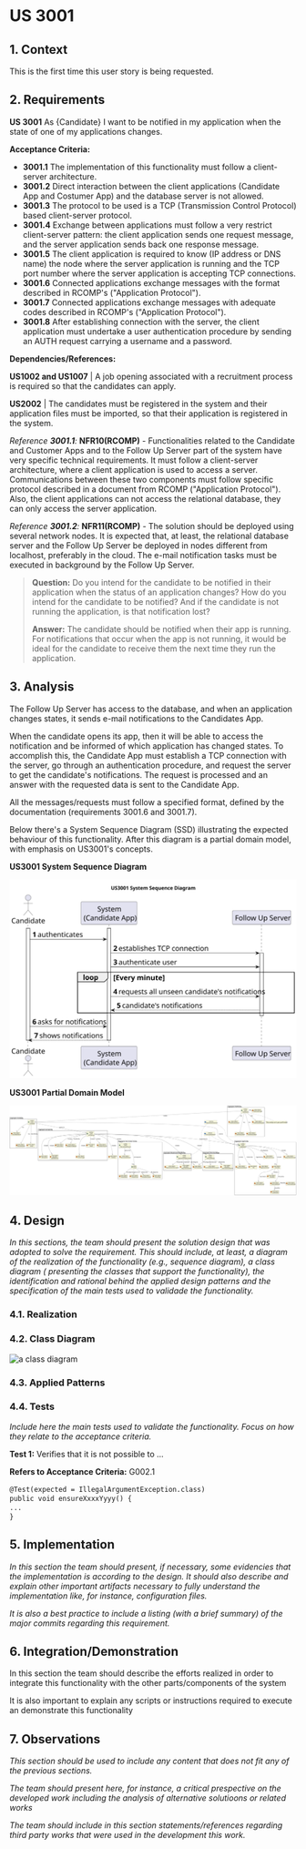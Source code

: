 # US 3001

## 1. Context

This is the first time this user story is being requested.

## 2. Requirements

**US 3001** As {Candidate} I want to be notified in my application when the state of one of my applications changes.

**Acceptance Criteria:**

- **3001.1** The implementation of this functionality must follow a client-server architecture.
- **3001.2** Direct interaction between the client applications (Candidate App and Costumer App) and the database server 
is not allowed.
- **3001.3** The protocol to be used is a TCP (Transmission Control Protocol) based client-server protocol.
- **3001.4** Exchange between applications must follow a very restrict client-server pattern: the client application sends
one request message, and the server application sends back one response message.
- **3001.5** The client application is required to know (IP address or DNS name) the node where the server application is
running and the TCP port number where the server application is accepting TCP connections.
- **3001.6** Connected applications exchange messages with the format described in RCOMP's ("Application Protocol").
- **3001.7** Connected applications exchange messages with adequate codes described in RCOMP's ("Application Protocol").
- **3001.8** After establishing connection with the server, the client application must undertake a user authentication
procedure by sending an AUTH request carrying a username and a password.

**Dependencies/References:**

**US1002 and US1007** | A job opening associated with a recruitment process is required so that the candidates can apply.

**US2002** | The candidates must be registered in the system and their application files must be imported, so that their
application is registered in the system.

_Reference **3001.1**:_ **NFR10(RCOMP)** - Functionalities related to the Candidate and Customer Apps and to the Follow Up
Server part of the system have very specific technical requirements. It must follow a client-server architecture, where a
client application is used to access a server. Communications between these two components must follow specific protocol
described in a document from RCOMP ("Application Protocol"). Also, the client applications can not access the relational
database, they can only access the server application.

_Reference **3001.2**:_ **NFR11(RCOMP)** - The solution should be deployed using several network nodes. It is expected that,
at least, the relational database server and the Follow Up Server be deployed in nodes different from localhost, preferably
in the cloud. The e-mail notification tasks must be executed in background by the Follow Up Server.

> **Question:** Do you intend for the candidate to be notified in their application when the status of an application 
> changes? How do you intend for the candidate to be notified? And if the candidate is not running the application, is 
> that notification lost?
>
> **Answer:** The candidate should be notified when their app is running. For notifications that occur when the app is not
> running, it would be ideal for the candidate to receive them the next time they run the application.


## 3. Analysis

The Follow Up Server has access to the database, and when an application changes states, it sends e-mail notifications to
the Candidates App.

When the candidate opens its app, then it will be able to access the notification and be informed of which application
has changed states. To accomplish this, the Candidate App must establish a TCP connection with the server, go through an
authentication procedure, and request the server to get the candidate's notifications. The request is processed and an 
answer with the requested data is sent to the Candidate App.

All the messages/requests must follow a specified format, defined by the documentation (requirements 3001.6 and 3001.7).

Below there's a System Sequence Diagram (SSD) illustrating the expected behaviour of this functionality. After this diagram
is a partial domain model, with emphasis on US3001's concepts.

**US3001 System Sequence Diagram**

![system sequence diagram](./US3001_SSD/US3001_SSD.svg)

**US3001 Partial Domain Model**

![Partial Domain Model](./US3001_Domain_Model/domain-model-us-3001.svg)


## 4. Design

*In this sections, the team should present the solution design that was adopted to solve the requirement. This should
include, at least, a diagram of the realization of the functionality (e.g., sequence diagram), a class diagram (
presenting the classes that support the functionality), the identification and rational behind the applied design
patterns and the specification of the main tests used to validade the functionality.*

### 4.1. Realization

### 4.2. Class Diagram

![a class diagram]()

### 4.3. Applied Patterns

### 4.4. Tests

*Include here the main tests used to validate the functionality. Focus on how they relate to the acceptance criteria.*

**Test 1:** Verifies that it is not possible to ...

**Refers to Acceptance Criteria:** G002.1

````
@Test(expected = IllegalArgumentException.class)
public void ensureXxxxYyyy() {
...
}
````

## 5. Implementation

*In this section the team should present, if necessary, some evidencies that the implementation is according to the
design. It should also describe and explain other important artifacts necessary to fully understand the implementation
like, for instance, configuration files.*

*It is also a best practice to include a listing (with a brief summary) of the major commits regarding this requirement.*

## 6. Integration/Demonstration

In this section the team should describe the efforts realized in order to integrate this functionality with the other
parts/components of the system

It is also important to explain any scripts or instructions required to execute an demonstrate this functionality

## 7. Observations

*This section should be used to include any content that does not fit any of the previous sections.*

*The team should present here, for instance, a critical prespective on the developed work including the analysis of
alternative solutioons or related works*

*The team should include in this section statements/references regarding third party works that were used in the
development this work.*